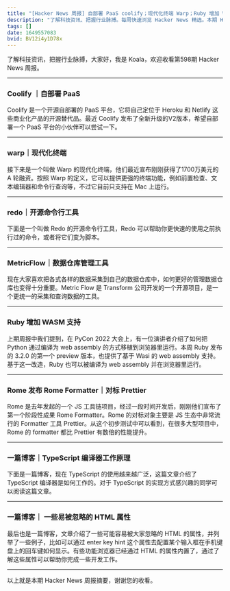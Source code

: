 ```yaml
---
title: "[Hacker News 周报] 自部署 PaaS coolify；现代化终端 Warp；Ruby 增加 WASM 支持"
description: "了解科技资讯、把握行业脉搏。每周快速浏览 Hacker News 精选。本期 Hacker Newsletter 地址：https://mailchi.mp/hackernewsletter/598"
tags: []
date: 1649557083
bvid: BV12i4y1D78x
---
```

了解科技资讯，把握行业脉搏，大家好，我是 Koala，欢迎收看第598期 Hacker News 周报。

---

### Coolify ｜自部署 PaaS
Coolify 是一个开源自部署的 PaaS 平台，它将自己定位于 Heroku 和 Netlify 这些商业化产品的开源替代品。最近 Coolify 发布了全新升级的V2版本，希望自部署一个 PaaS 平台的小伙伴可以尝试一下。

---

### warp｜现代化终端
接下来是一个叫做 Warp 的现代化终端，他们最近宣布刚刚获得了1700万美元的 A 轮融资。按照 Warp 的定义，它可以提供更强的终端功能，例如前置检查、文本编辑器和命令行查询等，不过它目前只支持在 Mac 上运行。

---

### redo｜开源命令行工具
下面是一个叫做 Redo 的开源命令行工具，Redo 可以帮助你更快速的使用之前执行过的命令，或者将它们变为脚本。

---

### MetricFlow｜数据仓库管理工具
现在大家喜欢把各式各样的数据采集到自己的数据仓库中，如何更好的管理数据仓库也变得十分重要。Metric Flow 是 Transform 公司开发的一个开源项目，是一个更统一的采集和查询数据的工具。

---

### Ruby 增加 WASM 支持
上期周报中我们提到，在 PyCon 2022 大会上，有一位演讲者介绍了如何把 Python 通过编译为 web assembly 的方式移植到浏览器里运行。本周 Ruby 发布的 3.2.0 的第一个 preview 版本，也提供了基于 Wasi 的 web assembly 支持。基于这一改造，Ruby 也可以被编译为 web assembly 并在浏览器里运行。

---

### Rome 发布 Rome Formatter｜对标 Prettier
Rome 是去年发起的一个 JS 工具链项目，经过一段时间开发后，刚刚他们宣布了第一个阶段性成果 Rome Formatter。Rome 的对标对象主要是 JS 生态中非常流行的 Formatter 工具 Prettier。从这个初步测试中可以看到，在很多大型项目中，Rome 的 formatter 都比 Prettier 有数倍的性能提升。

---

### 一篇博客｜TypeScript 编译器工作原理
下面是一篇博客，现在 TypeScript 的使用越来越广泛，这篇文章介绍了 TypeScript 编译器是如何工作的。对于 TypeScript 的实现方式感兴趣的同学可以阅读这篇文章。

---

### 一篇博客｜ 一些易被忽略的 HTML 属性
最后也是一篇博客，文章介绍了一些可能容易被大家忽略的 HTML 的属性，并列举了一些例子，比如可以通过 enter key hint 这个属性去配置某个输入框在手机键盘上的回车键如何显示。有些功能浏览器已经通过 HTML 的属性内置了，通过了解这些属性可以帮助你完成一些开发工作。

---

以上就是本期 Hacker News 周报摘要，谢谢您的收看。

